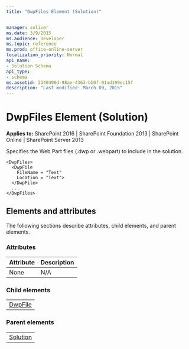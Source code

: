 ```yaml
---
title: "DwpFiles Element (Solution)"


manager: soliver
ms.date: 3/9/2015
ms.audience: Developer
ms.topic: reference
ms.prod: office-online-server
localization_priority: Normal
api_name:
- Solution Schema
api_type:
- schema
ms.assetid: 2340490d-98ae-4363-bb0f-91ad199ec15f
description: "Last modified: March 09, 2015"
---
```


# DwpFiles Element (Solution)

 
  
 **Applies to:** SharePoint 2016 | SharePoint Foundation 2013 | SharePoint Online | SharePoint Server 2013
  
Specifies the Web Part files (.dwp or .webpart) to include in the solution.
  
```
<DwpFiles>
  <DwpFile
    FileName = "Text" 
    Location = "Text">
  </DwpFile>
  ...
</DwpFiles>
```

## Elements and attributes

The following sections describe attributes, child elements, and parent elements.

### Attributes

|**Attribute**|**Description**|
|:-----|:-----|
|None  <br/> |N/A  <br/> |
   
### Child elements

||
|:-----|
|[DwpFile](dwpfile-element-solution.md)|
   
### Parent elements

||
|:-----|
|[Solution](solution-element-solution.md)|
   

